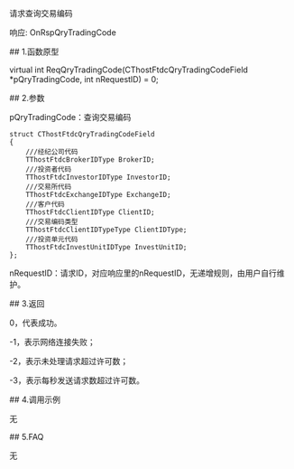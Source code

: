 <p>请求查询交易编码</p>
<p>响应: OnRspQryTradingCode</p>
<span class="anchor" id="09b6fddb-58a9-482b-98b4-c975315f58bf"></span>
## 1.函数原型
<p>virtual int ReqQryTradingCode(CThostFtdcQryTradingCodeField *pQryTradingCode, int nRequestID) = 0;</p>
<span class="anchor" id="ac2a3233-73a6-49ce-8c6b-542e453330f7"></span>
## 2.参数
<p>pQryTradingCode：查询交易编码</p>
<pre><code>struct CThostFtdcQryTradingCodeField
{
    ///经纪公司代码
    TThostFtdcBrokerIDType BrokerID;
    ///投资者代码
    TThostFtdcInvestorIDType InvestorID;
    ///交易所代码
    TThostFtdcExchangeIDType ExchangeID;
    ///客户代码
    TThostFtdcClientIDType ClientID;
    ///交易编码类型
    TThostFtdcClientIDTypeType ClientIDType;
    ///投资单元代码
    TThostFtdcInvestUnitIDType InvestUnitID;
};
</code></pre>
<p>nRequestID：请求ID，对应响应里的nRequestID，无递增规则，由用户自行维护。</p>
<span class="anchor" id="d950b1b2-1a48-4184-abe6-64ed3bef3bb5"></span>
## 3.返回
<p>0，代表成功。</p>
<p>-1，表示网络连接失败；</p>
<p>-2，表示未处理请求超过许可数；</p>
<p>-3，表示每秒发送请求数超过许可数。</p>
<span class="anchor" id="a3eff2c2-a997-4899-9c3c-607ca3c73ffb"></span>
## 4.调用示例
<p>无</p>
<span class="anchor" id="4af162e6-4849-42ac-98b2-2f4821400bae"></span>
## 5.FAQ
<p>无</p>
